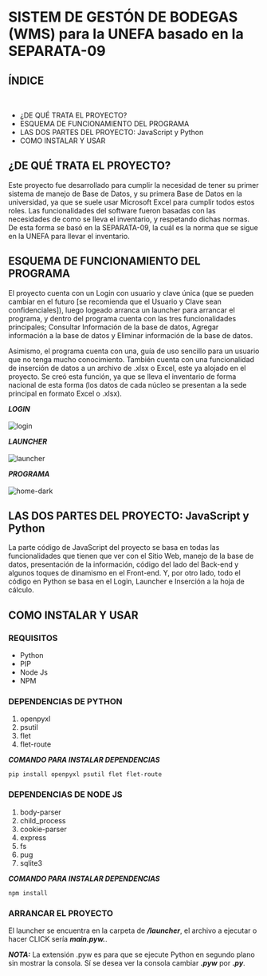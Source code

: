 <h1>SISTEM DE GESTÓN DE BODEGAS (WMS) para la UNEFA basado en la SEPARATA-09</h1>

<h2>ÍNDICE</h2>
<br>
<ul>
	<li>¿DE QUÉ TRATA EL PROYECTO?</li>
	<li>ESQUEMA DE FUNCIONAMIENTO DEL PROGRAMA</li>
	<li>LAS DOS PARTES DEL PROYECTO: JavaScript y Python</li>
	<li>COMO INSTALAR Y USAR</li>
</ul>

<h2>¿DE QUÉ TRATA EL PROYECTO?</h2>

Este proyecto fue desarrollado para cumplir la necesidad de tener su primer sistema de manejo de Base de Datos, y su primera Base de Datos en la universidad, ya que se suele usar Microsoft Excel para cumplir todos estos roles. Las funcionalidades del software fueron basadas con las necesidades de como se lleva el inventario, y respetando dichas normas. De esta forma se basó en la SEPARATA-09, la cuál es la norma que se sigue en la UNEFA para llevar el inventario.

<h2>ESQUEMA DE FUNCIONAMIENTO DEL PROGRAMA</h2>

El proyecto cuenta con un Login con usuario y clave única (que se pueden cambiar en el futuro [se recomienda que el Usuario y Clave sean confidenciales]), luego logeado arranca un launcher para arrancar el programa, y dentro del programa cuenta con las tres funcionalidades principales; Consultar Información de la base de datos, Agregar información a la base de datos y Eliminar información de la base de datos. 

Asimismo, el programa cuenta con una, guía de uso sencillo para un usuario que no tenga mucho conocimiento. También cuenta con una funcionalidad de inserción de datos a un archivo de .xlsx o Excel, este ya alojado en el proyecto. Se creó esta función, ya que se lleva el inventario de forma nacional de esta forma (los datos de cada núcleo se presentan a la sede principal en formato Excel o .xlsx).

<em><strong>LOGIN</strong></em>
<br>
<br>
![login](https://github.com/kyablonkis/unefa-wms/assets/147773213/c14c85df-936d-459b-9d51-5803b7fe5d32)

<em><strong>LAUNCHER</strong></em>
<br>
<br>
![launcher](https://github.com/kyablonkis/unefa-wms/assets/147773213/0d9b5cd6-95d2-4d8e-9fdd-2c5420a00dd9)

<em><strong>PROGRAMA</strong></em>
<br>
<br>
![home-dark](https://github.com/kyablonkis/unefa-wms/assets/147773213/d087a7f1-7c6d-4b3d-88e3-6af2501678c1)

<h2>LAS DOS PARTES DEL PROYECTO: JavaScript y Python</h2>

La parte código de JavaScript del proyecto se basa en todas las funcionalidades que tienen que ver con el Sitio Web, manejo de la base de datos, presentación de la información, código del lado del Back-end y algunos toques de dinamismo en el Front-end. Y, por otro lado, todo el código en Python se basa en el Login, Launcher e Inserción a la hoja de cálculo.

<h2>COMO INSTALAR Y USAR</h2>
<h3>REQUISITOS</h3>
<ul>
	<li>Python</li>
	<li>PIP</li>
	<li>Node Js</li>
	<li>NPM</li>
</ul>
<h3>DEPENDENCIAS DE PYTHON</h3>
<ol>
	<li>openpyxl</li>
	<li>psutil</li>
	<li>flet</li>
	<li>flet-route</li>
</ol>

<em><strong>COMANDO PARA INSTALAR DEPENDENCIAS</strong></em>

	pip install openpyxl psutil flet flet-route
	 
<h3>DEPENDENCIAS DE NODE JS</h3>
<ol>
	<li>body-parser</li>
	<li>child_process</li>
	<li>cookie-parser</li>
	<li>express</li>
	<li>fs</li>
	<li>pug</li>
	<li>sqlite3</li>
</ol>

<em><strong>COMANDO PARA INSTALAR DEPENDENCIAS</strong></em>

	npm install

<h3>ARRANCAR EL PROYECTO</h2>

El launcher se encuentra en la carpeta de <em><strong>/launcher</strong></em>, el archivo a ejecutar o hacer CLICK sería <em><strong>main.pyw.</strong></em>.

<em><strong>NOTA:</strong></em> La extensión .pyw es para que se ejecute Python en segundo plano sin mostrar la consola. Sí se desea ver la consola cambiar <em><strong>.pyw</strong></em> por <em><strong>.py</strong></em>.
